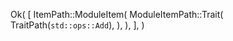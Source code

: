 Ok(
    [
        ItemPath::ModuleItem(
            ModuleItemPath::Trait(
                TraitPath(`std::ops::Add`),
            ),
        ),
    ],
)
